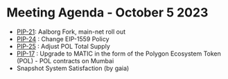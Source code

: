 # Meeting Agenda - October 5 2023

* [PIP-21](https://github.com/maticnetwork/Polygon-Improvement-Proposals/blob/main/PIPs/PIP-21.md): Aalborg Fork, main-net roll out
* [PIP-24](https://github.com/maticnetwork/Polygon-Improvement-Proposals/blob/main/PIPs/PIP-24.md) : Change EIP-1559 Policy
* [PIP-25](https://github.com/maticnetwork/Polygon-Improvement-Proposals/blob/main/PIPs/PIP-25.md) : Adjust POL Total Supply
* [PIP-17](https://github.com/maticnetwork/Polygon-Improvement-Proposals/blob/main/PIPs/PIP-17.md) : Upgrade to MATIC in the form of the Polygon Ecosystem Token (POL) - POL contracts on Mumbai
* Snapshot System Satisfaction (by gaia)
